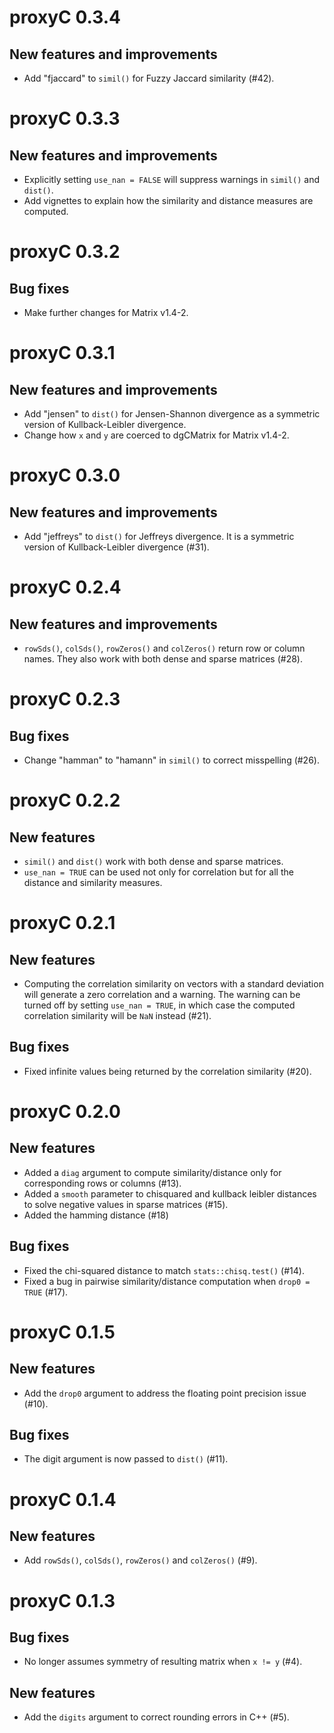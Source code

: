 # proxyC 0.3.4

## New features and improvements

- Add "fjaccard" to `simil()` for Fuzzy Jaccard similarity (#42).

# proxyC 0.3.3

## New features and improvements

- Explicitly setting `use_nan = FALSE` will suppress warnings in `simil()` and `dist()`.
- Add vignettes to explain how the similarity and distance measures are computed.  

# proxyC 0.3.2

## Bug fixes

- Make further changes for Matrix v1.4-2.

# proxyC 0.3.1

## New features and improvements

- Add "jensen" to `dist()` for Jensen-Shannon divergence as a symmetric version of Kullback-Leibler divergence.
- Change how `x` and `y` are coerced to dgCMatrix for Matrix v1.4-2.

# proxyC 0.3.0

## New features and improvements

- Add "jeffreys" to `dist()` for Jeffreys divergence. It is a symmetric version of Kullback-Leibler divergence (#31).

# proxyC 0.2.4

## New features and improvements

- `rowSds()`, `colSds()`, `rowZeros()` and `colZeros()` return row or column names. They also work with both dense and sparse matrices (#28).

# proxyC 0.2.3

## Bug fixes

- Change "hamman" to "hamann" in `simil()` to correct misspelling (#26).

# proxyC 0.2.2

## New features

- `simil()` and `dist()` work with both dense and sparse matrices.
- `use_nan = TRUE` can be used not only for correlation but for all the distance 
  and similarity measures.

# proxyC 0.2.1

## New features

- Computing the correlation similarity on vectors with a standard deviation will 
  generate a zero correlation and a warning. The warning can be turned off by 
  setting `use_nan = TRUE`, in which case the computed correlation similarity 
  will be `NaN` instead (#21).

## Bug fixes

- Fixed infinite values being returned by the correlation similarity (#20).

# proxyC 0.2.0

## New features

- Added a `diag` argument to compute similarity/distance only for corresponding 
  rows or columns (#13).
- Added a `smooth` parameter to chisquared and kullback leibler distances to 
  solve negative values in sparse matrices (#15).
- Added the hamming distance (#18)

## Bug fixes

- Fixed the chi-squared distance to match `stats::chisq.test()` (#14).
- Fixed a bug in pairwise similarity/distance computation when `drop0 = TRUE` 
  (#17).

# proxyC 0.1.5

## New features

- Add the `drop0` argument to address the floating point precision issue (#10).

## Bug fixes

- The digit argument is now passed to `dist()` (#11).

# proxyC 0.1.4

## New features

- Add `rowSds()`, `colSds()`, `rowZeros()` and `colZeros()` (#9).

# proxyC 0.1.3

## Bug fixes

- No longer assumes symmetry of resulting matrix when `x != y` (#4).

## New features

- Add the `digits` argument to correct rounding errors in C++ (#5).
